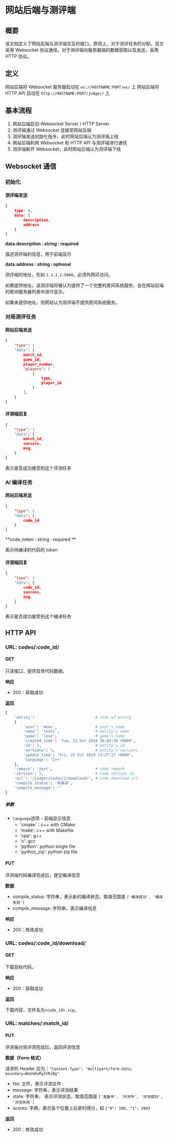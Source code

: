 # 网站后端与测评端

## 概要

该文档定义了网站后端与测评端交互的接口。原则上，对于测评任务的分配，双方采用 Websocket 协议通信。对于测评端向服务器端的数据获取以及发送，采用 HTTP 协议。

## 定义

网站后端将 Websocket 服务器启动在 `ws://HOSTNAME:PORT/ws/` 上
网站后端将 HTTP API 启动在 `http://HOSTNAME:PORT/judger/` 上

## 基本流程

1. 网站后端启动 Websocket Server / HTTP Server
2. 测评端通过 Websocket 连接至网站后端
3. 测评端发送初始化指令，此时网站后端认为测评端上线
4. 网站后端利用 Websocket 和 HTTP API 与测评端进行通信
5. 测评端断开 Websocket，此时网站后端认为测评端下线

## Websocket 通信

### 初始化

#### 测评端发送

```json
{
    type: 0,
    data: {
 		description,
    	address
	}
}
```

**data.description : string : required**

描述测评端的信息，用于前端显示

**data.address : string : optional**

测评端的地址，形如 `1.1.1.1:5000`，必须外网可访问。

如果提供地址，该测评端将被认为提供了一个完整的房间系统服务，会在网站前端的房间服务器列表中进行显示。

如果未提供地址，则网站认为测评端不提供房间系统服务。

### 对局测评任务

#### 网站后端发送

```json
{
    "type": 1
    "data": {
    	match_id,
		game_id,
        player_number,
        "players": [
            {
                type,
                player_id
            }
        ],
	}
}
```

#### 评测端回复

```json
{
    "type": 1
    "data": {
    	match_id,
		success,
		msg,
	}
}
```

表示是否成功接受到这个评测任务

### AI 编译任务

#### 网站后端发送

```json
{
    "type": 2
    "data": {
		code_id
	}
}
```

**code_token : string : required **

表示待编译的代码的 token

#### 评测端回复

```json
{
    "type": 2
    "data": {
		code_id,
		success,
		msg,
	}
}
```

表示是否成功接受到这个编译任务

## HTTP API

### URL: codes/:code_id/

#### GET

只读接口，提供具体代码数据。

**响应**

- 200：获取成功

**返回**

```python
{
    'entity': 							# info of entity
    {
        'user': 'moon', 				# user's name
        'name': 'test1',				# entity's name
        'game': 'love', 				# game's name
        'created_time': 'Tue, 22 Oct 2019 10:04:38 +0800',
        'id': 1, 						# entity's id
        'versions': 3,					# entity's versions
        'update_time': 'Fri, 25 Oct 2019 13:27:17 +0800',
    	'language': 'C++'
    },
    'remark': 'test', 					# code remark
    'version': 5, 						# code version id
    'url': '/judger/codes/1/download/',	# code download url
    'compile_status': '未编译',
    'compile_message': ''
}
```

##### 参数

* `language`选项 - 前端显示信息
  * 'cmake'：c++ with CMake
  * 'make': c++ with Makefile
  * 'cpp': g++
  * 'c': gcc
  * 'python': python single file
  * 'python_zip': python zip file

#### PUT

评测端代码编译完成后，提交编译信息

**数据**

- compile_status: 字符串，表示新的编译状态，取值范围是 `['编译成功', '编译失败']`
- compile_message: 字符串，表示编译信息

**响应**

- 200：修改成功

### URL: codes/:code_id/download/

#### GET

下载目标代码。

**响应**

- 200：获取成功

**返回**

下载内容，文件名为`<code_id>.zip`。

### URL: matches/:match_id/

#### PUT

评测端对局评测完成后，返回评测信息

**数据（Form 格式）**

请求的 Header 应为：`"Content-Type": "multipart/form-data; boundary=BoUnDaRyStRiNg"`

- file: 文件，表示评测文件
- message: 字符串，表示评测结果
- state: 字符串， 表示评测状态，取值范围是 `['准备中', '评测中', '评测成功', '评测失败']`
- scores: 字典，表示各个位置上玩家的得分，如 `{"0": 100, "1", 200}`

**返回**

- 200：修改成功

